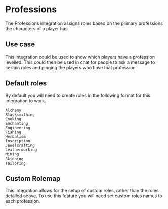 # Professions

The Professions integration assigns roles based on the primary professions the characters of a player has.

## Use case

This integration could be used to show which players have a profession levelled. This could then be used in chat for people to ask a message to certain roles and pinging the players who have that profession.
## Default roles

By default you will need to create roles in the following format for this integration to work.
```
Alchemy
Blacksmithing
Cooking
Enchanting
Engineering
Fishing
Herbalism
Inscription
Jewelcrafting
Leatherworking
Mining
Skinning
Tailoring
```
## Custom Rolemap

This integration allows for the setup of custom roles, rather than the roles detailed above. To use this feature you will need set custom roles names to each profession.
